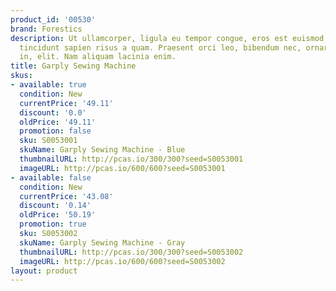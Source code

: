 ```yaml
---
product_id: '00530'
brand: Forestics
description: Ut ullamcorper, ligula eu tempor congue, eros est euismod turpis, id
  tincidunt sapien risus a quam. Praesent orci leo, bibendum nec, ornare et, nonummy
  in, elit. Nam aliquam lacinia enim.
title: Garply Sewing Machine
skus:
- available: true
  condition: New
  currentPrice: '49.11'
  discount: '0.0'
  oldPrice: '49.11'
  promotion: false
  sku: S0053001
  skuName: Garply Sewing Machine - Blue
  thumbnailURL: http://pcas.io/300/300?seed=S0053001
  imageURL: http://pcas.io/600/600?seed=S0053001
- available: false
  condition: New
  currentPrice: '43.08'
  discount: '0.14'
  oldPrice: '50.19'
  promotion: true
  sku: S0053002
  skuName: Garply Sewing Machine - Gray
  thumbnailURL: http://pcas.io/300/300?seed=S0053002
  imageURL: http://pcas.io/600/600?seed=S0053002
layout: product
---
```

